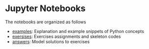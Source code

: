 # Jupyter Notebooks

The notebooks are organized as follows

 - [examples](examples): Explanation and example snippets of Python concepts
 - [exersises](exercises): Exercises assignments and skeleton codes
 - [answers](answers): Model solutions to exercises
